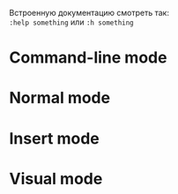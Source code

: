Встроенную документацию смотреть так:  
`:help something` или `:h something`

# Command-line mode

# Normal mode

# Insert mode

# Visual mode
